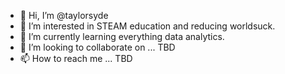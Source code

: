 - 👋 Hi, I’m @taylorsyde
- 👀 I’m interested in STEAM education and reducing worldsuck.
- 🌱 I’m currently learning everything data analytics.
- 💞️ I’m looking to collaborate on ... TBD
- 📫 How to reach me ... TBD

<!---
taylorsyde/taylorsyde is a ✨ special ✨ repository because its `README.md` (this file) appears on your GitHub profile.
You can click the Preview link to take a look at your changes.
--->
